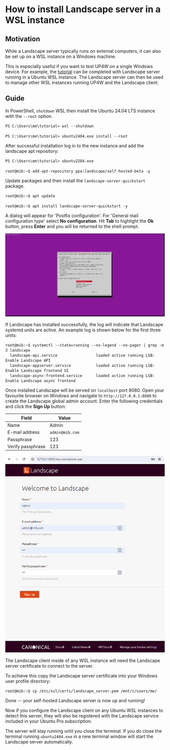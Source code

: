 # How to install Landscape server in a WSL instance

## Motivation

While a Landscape server typically runs on external computers, it can also be
set up on a WSL instance on a Windows machine.

This is especially useful if you want to test UP4W on a single Windows device.
For example, the [tutorial](../tutorial/index) can be completed with Landscape
server running in a Ubuntu WSL instance. The Landscape server can then be used
to manage other WSL instances running UP4W and the Landscape client.

## Guide

In PowerShell, `shutdown` WSL then install the Ubuntu 24.04 LTS instance with
the `--root` option.

```text
PS C:\Users\me\tutorial> wsl --shutdown

PS C:\Users\me\tutorial> ubuntu2404.exe install --root
```

After successful installation log in to the new instance and add the landscape
apt repository:


```text
PS C:\Users\me\tutorial> ubuntu2204.exe

root@mib:~$ add-apt-repository ppa:landscape/self-hosted-beta -y

```

Update packages and then install the `landscape-server-quickstart` package.

```text
root@mib:~$ apt update

root@mib:~$ apt install landscape-server-quickstart -y
```

A dialog will appear for 'Postfix configuration'. For 'General mail
configuration type' select **No configuration**. Hit **Tab** to highlight the
**Ok** button, press **Enter** and you will be returned to the shell prompt.

![Setting no Postfix configuration](./assets/postfix-config.png)

If Landscape has installed successfully, the log will indicate that Landscape
systemd units are active. An example log is shown below for the first three
units:

```text
root@mib:~$ systemctl --state=running --no-legend --no-pager | grep -m 3 landscape
  landscape-api.service                 loaded active running LSB: Enable Landscape API
  landscape-appserver.service           loaded active running LSB: Enable Landscape frontend UI
  landscape-async-frontend.service      loaded active running LSB: Enable Landscape async frontend
```

Once installed Landscape will be served on `localhost` port 8080. Open your
favourite browser on Windows and navigate to `http://127.0.0.1:8080` to create
the Landscape global admin account. Enter the following credentials and click
the **Sign Up** button:

| Field             | Value           |
| ----------------- | --------------- |
| Name              | Admin           |
| E-mail address    | `admin@mib.com` |
| Passphrase        | 123             |
| Verify passphrase | 123             |

![New Landscape admin account creation](./assets/new-standalone-user.png)

The Landscape client inside of any WSL instance will need the Landscape server
certificate to connect to the server.

To achieve this copy the Landscape server certificate into your Windows user
profile directory:

```text
root@mib:~$ cp /etc/ssl/certs/landscape_server.pem /mnt/c/users/me/
```

Done -- your self-hosted Landscape server is now up and running!

Now if you configure the Landscape client on any Ubuntu WSL instances to detect
this server, they will also be registered with the Landscape service included
in your Ubuntu Pro subscription.

The server will stay running until you close the terminal. If you do close the
terminal running `ubuntu2404.exe` in a new terminal window will start the
Landscape server automatically.
